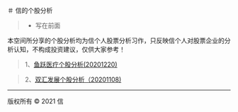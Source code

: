 ＃ 信的个股分析
> + 写在前面

本空间所分享的个股分析均为信个人股票分析习作，只反映信个人对股票企业的分析认知，不构成投资建议，仅供大家参考！

> 1、[鱼跃医疗个股分析(20201220)](./stock_analysis_yuyueyiliao.md)

> 2、[双汇发展个股分析（20201108)](./stock_analysis_shuanghuifazhan.md)




---
<p text-align:right>版权所有 © 2021 信</p>
